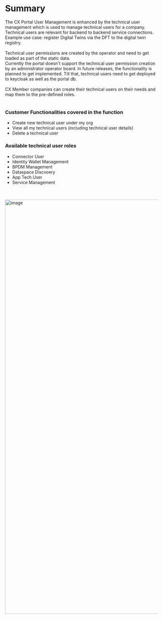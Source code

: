 # Summary

The CX Portal User Management is enhanced by the technical user management which is used to manage technical users for a company. Technical users are relevant for backend to backend service connections.  
Example use case: register Digital Twins via the DFT to the digital twin registry.
<br>
<br>
Technical user permissions are created by the operator and need to get loaded as part of the static data.
<br>
Currently the portal doesn't support the technical user permission creation by an administrator operator board. In future releases, the functionality is planned to get implemented. Till that, technical users need to get deployed to keycloak as well as the portal db.
<br>
<br>
CX Member companies can create their technical users on their needs and map them to the pre-defined roles.
<br>
<br>

### Customer Functionalities covered in the function
* Create new technical user under my org
* View all my technical users (including technical user details)
* Delete a technical user


### Available technical user roles
* Connector User
* Identity Wallet Management
* BPDM Management
* Dataspace Discvoery
* App Tech User
* Service Management

<br>
<br>
<img width="1361" alt="image" src="https://user-images.githubusercontent.com/94133633/210963262-76d5e1c6-5076-4087-9816-0bd0ed11655a.png">
<br>
<br>
